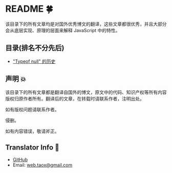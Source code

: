 # README 🍀

该目录下的所有文章均是对国外优秀博文的翻译，这些文章都很优秀，并且大部分会从底层实现、原理的层面来解释 JavaScript 中的特性。

## 目录(排名不分先后)

* ["Typeof null" 的历史](./typeof-null.md)

## 声明 💥

该目录下的所有文章都是翻译自国外的博文，原文中的代码、知识产权等所有内容版权归原作者所有。翻译后的文章，在转载时请联系作者，注明出处。

如有版权问题请联系作者。

侵删。

如有内容错误，敬请斧正。

## Translator Info 🌟

* [GitHub](https://github.com/Tao-Quixote)
* Email: <web.taox@gmail.com>